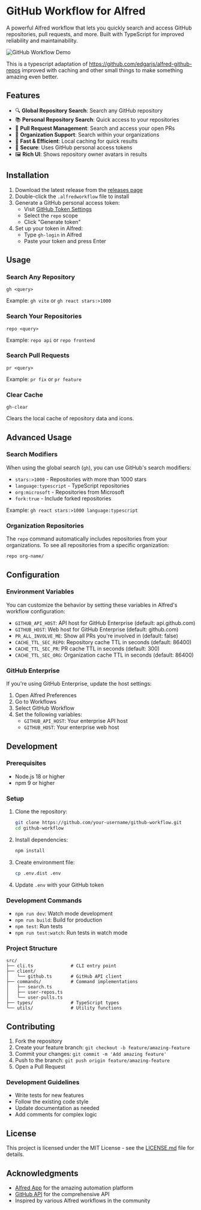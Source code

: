 # GitHub Workflow for Alfred

A powerful Alfred workflow that lets you quickly search and access GitHub repositories, pull requests, and more. Built with TypeScript for improved reliability and maintainability.

![GitHub Workflow Demo](docs/gh-hello-world.png)

This is a typescript adaptation of https://github.com/edgarjs/alfred-github-repos improved with caching
and other small things to make something amazing even better.

## Features

- 🔍 **Global Repository Search**: Search any GitHub repository
- 📚 **Personal Repository Search**: Quick access to your repositories
- 🔄 **Pull Request Management**: Search and access your open PRs
- 🏢 **Organization Support**: Search within your organizations
- 🚀 **Fast & Efficient**: Local caching for quick results
- 🔐 **Secure**: Uses GitHub personal access tokens
- 🖼️ **Rich UI**: Shows repository owner avatars in results

## Installation

1. Download the latest release from the [releases page](https://github.com/your-username/github-workflow/releases)
2. Double-click the `.alfredworkflow` file to install
3. Generate a GitHub personal access token:
   - Visit [GitHub Token Settings](https://github.com/settings/tokens/new?description=GitHub%20Repos%20Alfred%20workflow&scopes=repo)
   - Select the `repo` scope
   - Click "Generate token"
4. Set up your token in Alfred:
   - Type `gh-login` in Alfred
   - Paste your token and press Enter

## Usage

### Search Any Repository
```
gh <query>
```
Example: `gh vite` or `gh react stars:>1000`

### Search Your Repositories
```
repo <query>
```
Example: `repo api` or `repo frontend`

### Search Pull Requests
```
pr <query>
```
Example: `pr fix` or `pr feature`

### Clear Cache
```
gh-clear
```
Clears the local cache of repository data and icons.

## Advanced Usage

### Search Modifiers

When using the global search (`gh`), you can use GitHub's search modifiers:

- `stars:>1000` - Repositories with more than 1000 stars
- `language:typescript` - TypeScript repositories
- `org:microsoft` - Repositories from Microsoft
- `fork:true` - Include forked repositories

Example: `gh react stars:>1000 language:typescript`

### Organization Repositories

The `repo` command automatically includes repositories from your organizations. To see all repositories from a specific organization:

```
repo org-name/
```

## Configuration

### Environment Variables

You can customize the behavior by setting these variables in Alfred's workflow configuration:

- `GITHUB_API_HOST`: API host for GitHub Enterprise (default: api.github.com)
- `GITHUB_HOST`: Web host for GitHub Enterprise (default: github.com)
- `PR_ALL_INVOLVE_ME`: Show all PRs you're involved in (default: false)
- `CACHE_TTL_SEC_REPO`: Repository cache TTL in seconds (default: 86400)
- `CACHE_TTL_SEC_PR`: PR cache TTL in seconds (default: 300)
- `CACHE_TTL_SEC_ORG`: Organization cache TTL in seconds (default: 86400)

### GitHub Enterprise

If you're using GitHub Enterprise, update the host settings:

1. Open Alfred Preferences
2. Go to Workflows
3. Select GitHub Workflow
4. Set the following variables:
   - `GITHUB_API_HOST`: Your enterprise API host
   - `GITHUB_HOST`: Your enterprise web host

## Development

### Prerequisites

- Node.js 18 or higher
- npm 9 or higher

### Setup

1. Clone the repository:
   ```bash
   git clone https://github.com/your-username/github-workflow.git
   cd github-workflow
   ```

2. Install dependencies:
   ```bash
   npm install
   ```

3. Create environment file:
   ```bash
   cp .env.dist .env
   ```

4. Update `.env` with your GitHub token

### Development Commands

- `npm run dev`: Watch mode development
- `npm run build`: Build for production
- `npm test`: Run tests
- `npm run test:watch`: Run tests in watch mode

### Project Structure

```
src/
├── cli.ts              # CLI entry point
├── client/            
│   └── github.ts       # GitHub API client
├── commands/           # Command implementations
│   ├── search.ts
│   ├── user-repos.ts
│   └── user-pulls.ts
├── types/              # TypeScript types
└── utils/              # Utility functions
```

## Contributing

1. Fork the repository
2. Create your feature branch: `git checkout -b feature/amazing-feature`
3. Commit your changes: `git commit -m 'Add amazing feature'`
4. Push to the branch: `git push origin feature/amazing-feature`
5. Open a Pull Request

### Development Guidelines

- Write tests for new features
- Follow the existing code style
- Update documentation as needed
- Add comments for complex logic

## License

This project is licensed under the MIT License - see the [LICENSE.md](LICENSE.md) file for details.

## Acknowledgments

- [Alfred App](https://www.alfredapp.com/) for the amazing automation platform
- [GitHub API](https://docs.github.com/en/rest) for the comprehensive API
- Inspired by various Alfred workflows in the community